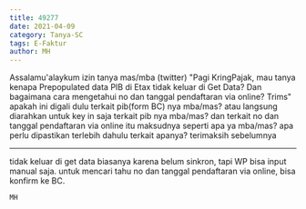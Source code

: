```yaml
---
title: 49277
date: 2021-04-09
category: Tanya-SC
tags: E-Faktur
author: MH
---
```


Assalamu'alaykum izin tanya mas/mba (twitter) "Pagi KringPajak, mau tanya kenapa Prepopulated data PIB di Etax tidak keluar di Get Data? Dan bagaimana cara mengetahui no dan tanggal pendaftaran via online? Trims" apakah ini digali dulu terkait pib(form BC) nya mba/mas? atau langsung diarahkan untuk key in saja terkait pib nya mba/mas? dan terkait no dan tanggal pendaftaran via online itu maksudnya seperti apa ya mba/mas? apa perlu dipastikan terlebih dahulu terkait apanya? terimaksih sebelumnya

---

tidak keluar di get data biasanya karena belum sinkron, tapi WP bisa input manual saja. untuk mencari tahu no dan tanggal pendaftaran via online, bisa konfirm ke BC.

`MH`
